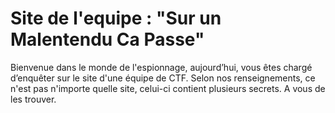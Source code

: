 # Site de l'equipe : "Sur un Malentendu Ca Passe"

Bienvenue dans le monde de l'espionnage, aujourd’hui, vous êtes chargé d’enquêter sur le site d'une équipe de CTF. Selon nos renseignements, ce n'est pas n'importe quelle site, celui-ci contient plusieurs secrets. A vous de les trouver. 
